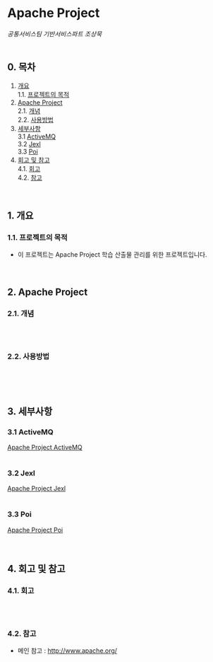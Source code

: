 # Apache Project
###### 공통서비스팀 기반서비스파트 조상묵 <br><br>

## 0. 목차
1. [개요](#1-개요)<br>
    1.1. [프로젝트의 목적](#11-프로젝트의-목적)<br>
2. [Apache Project](#2-Apache-Project)<br>
    2.1. [개념](#21-개념)<br>
    2.2. [사용방법](#22-사용방법)<br>
3. [세부사항](#3-세부사항)<br>
    3.1 [ActiveMQ](#31-ActiveMQ)<br>
    3.2 [Jexl](#32-Jexl)<br>
    3.3 [Poi](#33-Poi)<br>
4. [회고 및 참고](#4-회고-및-참고)<br>
    4.1. [회고](#41-회고)<br>
    4.2. [참고](#42-참고)<br>
<br>

## 1. 개요
### 1.1. 프로젝트의 목적
- 이 프로젝트는 Apache Project 학습 산출물 관리를 위한 프로젝트입니다.
<br><br><br>

## 2. Apache Project
### 2.1. 개념
<br><br>

### 2.2. 사용방법
<br><br><br>

## 3. 세부사항
### 3.1 ActiveMQ
[Apache Project ActiveMQ](https://github.com/ChoSangmuk-tsis/Apache_Project/tree/master/ActiveMQ)
<br><br>

### 3.2 Jexl
[Apache Project Jexl](https://github.com/ChoSangmuk-tsis/Apache_Project/tree/master/Jexl)
<br><br>

### 3.3 Poi
[Apache Project Poi](https://github.com/ChoSangmuk-tsis/Apache_Project/tree/master/Poi)
<br><br><br>

## 4. 회고 및 참고
### 4.1. 회고
<br><br>

### 4.2. 참고
- 메인 참고 : http://www.apache.org/
<br><br><br>